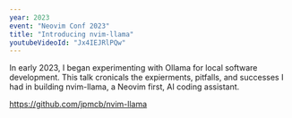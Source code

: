 ```yaml
---
year: 2023
event: "Neovim Conf 2023"
title: "Introducing nvim-llama"
youtubeVideoId: "Jx4IEJRlPQw"
---
```


In early 2023, I began experimenting with Ollama for local software development.
This talk cronicals the expierments, pitfalls, and successes I had in building
nvim-llama, a Neovim first, AI coding assistant.

https://github.com/jpmcb/nvim-llama

